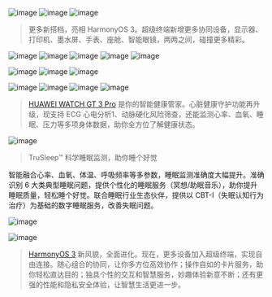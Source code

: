 ![image](https://user-images.githubusercontent.com/117549124/200151323-de5223d1-186c-4b00-b3bb-45a05dd102d1.png)
![image](https://user-images.githubusercontent.com/117549124/200151336-714e4512-2b87-43ce-a407-b0f2e97e89f0.png)
![image](https://user-images.githubusercontent.com/117549124/200151352-7a37c1a1-8200-485d-b312-365cd14df2af.png)
> 更多新搭档，亮相 HarmonyOS 3。超级终端新增更多协同设备，显示器、打印机、墨水屏、手表、座舱、智能眼镜，两两之间，碰撞更多精彩。

![image](https://user-images.githubusercontent.com/117549124/200151358-d3f0bbb1-ce92-4c38-b3e8-f3e715792296.png)
![image](https://user-images.githubusercontent.com/117549124/200151367-2ae322e2-ec9a-4a78-944a-f8812f5eb5c4.png)
![image](https://user-images.githubusercontent.com/117549124/200151375-d8f80656-b2af-482f-8fe6-1336fa8ac6f0.png)
![image](https://user-images.githubusercontent.com/117549124/200151388-9d214b84-c414-4e72-893f-b00311c38858.png)
![image](https://user-images.githubusercontent.com/117549124/200151391-57fd9700-8d97-4dfb-94ee-adeae17ce464.png)

![image](https://user-images.githubusercontent.com/117549124/200151449-2609c452-44d7-4b25-9cfd-4de6f6c408fd.png)
![image](https://user-images.githubusercontent.com/117549124/200151451-98d2b7ee-d6cc-4a32-80fd-44acb5c95966.png)
![image](https://user-images.githubusercontent.com/117549124/200151452-2589f698-8f41-4e52-8ecd-bb9e042cb0c4.png)

![image](https://user-images.githubusercontent.com/117549124/200151204-a1630ead-e75c-4aee-bd9b-7a9c882984f9.png)
![image](https://user-images.githubusercontent.com/117549124/200151250-8be12ad8-262b-4aca-b265-b0df44c5dc64.png)
![image](https://user-images.githubusercontent.com/117549124/200151141-3c4a8e4e-6442-49f9-9ba5-e23da8e98975.png)
![image](https://user-images.githubusercontent.com/117549124/200151143-4f3a904b-2bf1-48e3-b93e-0a5a6bbcedb0.png)
> [HUAWEI WATCH GT 3 Pro](https://consumer.huawei.com/cn/wearables/watch-gt3-pro-titanium/) 是你的智能健康管家。心脏健康守护功能再升级，现支持 ECG 心电分析1、动脉硬化风险筛查，还能监测心率、血氧、睡眠、压力等多项身体数据，助你全方位了解健康状态。

![image](https://user-images.githubusercontent.com/117549124/200151155-3608ae76-e6cc-4f5a-b568-f6be226641f7.png)
> TruSleep™ 科学睡眠监测，助你睡个好觉

智能融合心率、血氧、体温、呼吸频率等多参数，睡眠监测准确度大幅提升。准确识别 6 大类典型睡眠问题，提供个性化的睡眠服务（冥想/助眠音乐），助你提升睡眠质量，轻松睡个好觉。联合睡眠行业生态伙伴，提供以 CBT-I（失眠认知行为治疗）为基础的数字睡眠服务，改善失眠问题。

![image](https://user-images.githubusercontent.com/117549124/200151222-afa352f9-cb28-48e3-a76c-77a2bb9a340e.png)

![image](https://user-images.githubusercontent.com/117549124/200151285-7f6a1a84-0205-4f9e-88e9-15dfb4dd0608.png)
> [HarmonyOS 3](https://consumer.huawei.com/cn/harmonyos-3/) 新风貌，全面进化。现在，更多设备加入超级终端，实现自由连接。随心组合的协同，让你多方位高效协作；操作自如的卡片服务，助你轻松直达目的；独具个性的交互和智慧服务，妙趣体验新意不断；还有更强的性能和隐私安全体验，让智慧生活更进一步。


